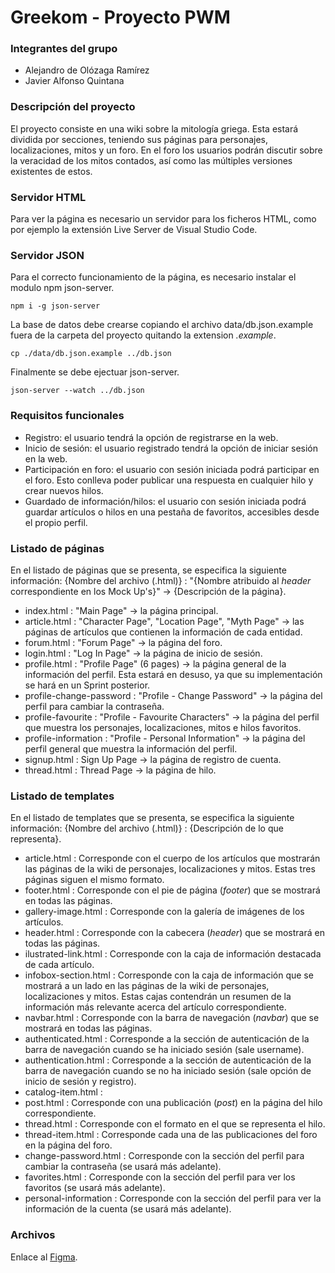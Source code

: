 # Greekom - Proyecto PWM


### Integrantes del grupo
- Alejandro de Olózaga Ramírez
- Javier Alfonso Quintana


### Descripción del proyecto
El proyecto consiste en una wiki sobre la mitología griega. Esta
estará dividida por secciones, teniendo sus páginas para personajes, 
localizaciones, mitos y un foro. En el foro los usuarios podrán discutir
sobre la veracidad de los mitos contados, así como las múltiples versiones
existentes de estos.

### Servidor HTML

Para ver la página es necesario un servidor para los ficheros HTML, como por ejemplo la extensión Live Server de Visual Studio Code.

### Servidor JSON

Para el correcto funcionamiento de la página, es necesario instalar el modulo npm json-server.

```
npm i -g json-server
```

La base de datos debe crearse copiando el archivo data/db.json.example fuera de la carpeta del proyecto quitando la extension _.example_.

```
cp ./data/db.json.example ../db.json
```

Finalmente se debe ejectuar json-server.

```
json-server --watch ../db.json
```


### Requisitos funcionales
- Registro: el usuario tendrá la opción de registrarse en la web.
- Inicio de sesión: el usuario registrado tendrá la opción de iniciar sesión en la web.
- Participación en foro: el usuario con sesión iniciada podrá participar en el foro. Esto conlleva poder publicar una
respuesta en cualquier hilo y crear nuevos hilos.
- Guardado de información/hilos: el usuario con sesión iniciada podrá guardar artículos o hilos en una pestaña de favoritos,
accesibles desde el propio perfil.


### Listado de páginas
En el listado de páginas que se presenta, se especifica la siguiente información:
{Nombre del archivo (.html)} : "{Nombre atribuido al _header_ correspondiente en los Mock Up's}" -> {Descripción de la página}.
- index.html 		: "Main Page" -> la página principal.
- article.html 		: "Character Page", "Location Page", "Myth Page" -> las páginas de artículos que contienen la información de cada entidad.
- forum.html 		: "Forum Page" -> la página del foro.
- login.html 		: "Log In Page" -> la página de inicio de sesión.
- profile.html 		: "Profile Page" (6 pages) -> la página general de la información del perfil. Esta estará en desuso, ya que su implementación se hará en un Sprint posterior.
- profile-change-password : "Profile - Change Password" -> la página del perfil para cambiar la contraseña.
- profile-favourite 	: "Profile - Favourite Characters" -> la página del perfil que muestra los personajes, localizaciones, mitos e hilos favoritos.
- profile-information  	: "Profile - Personal Information" -> la página del perfil general que muestra la información del perfil.
- signup.html 		: Sign Up Page -> la página de registro de cuenta.
- thread.html 		: Thread Page -> la página de hilo.


### Listado de templates
En el listado de templates que se presenta, se especifica la siguiente información:
{Nombre del archivo (.html)} : {Descripción de lo que representa}.
- article.html 		: Corresponde con el cuerpo de los artículos que mostrarán las páginas de la wiki de personajes,
localizaciones y mitos. Estas tres páginas siguen el mismo formato.
- footer.html 		: Corresponde con el pie de página (_footer_) que se mostrará en todas las páginas.
- gallery-image.html	: Corresponde con la galería de imágenes de los artículos.
- header.html 		: Corresponde con la cabecera (_header_) que se mostrará en todas las páginas.
- ilustrated-link.html 	: Corresponde con la caja de información destacada de cada artículo.
- infobox-section.html 	: Corresponde con la caja de información que se mostrará a un lado en las páginas de la wiki de personajes, localizaciones y mitos. Estas cajas contendrán un resumen de la información más relevante acerca del artículo correspondiente.
- navbar.html 		: Corresponde con la barra de navegación (_navbar_) que se mostrará en todas las páginas.
- authenticated.html 	: Corresponde a la sección de autenticación de la barra de navegación cuando se ha iniciado sesión (sale username).
- authentication.html 	: Corresponde a la sección de autenticación de la barra de navegación cuando se no ha iniciado sesión (sale opción de inicio de sesión y registro).
- catalog-item.html 	: 
- post.html 		: Corresponde con una publicación (_post_) en la página del hilo correspondiente.
- thread.html 		: Corresponde con el formato en el que se representa el hilo.
- thread-item.html 	: Corresponde cada una de las publicaciones del foro en la página del foro.
- change-password.html 	: Corresponde con la sección del perfil para cambiar la contraseña (se usará más adelante).
- favorites.html 	: Corresponde con la sección del perfil para ver los favoritos (se usará más adelante).
- personal-information 	: Corresponde con la sección del perfil para ver la información de la cuenta (se usará más adelante).


### Archivos
Enlace al [Figma](https://www.figma.com/design/ySMqSx0vWv5DjfnFFZCj4j/Greekom-(Desktop)?node-id=0-1&t=mFqJf5kNvSar8JCH-1).